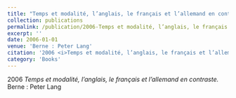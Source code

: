 ```yaml
---
title: "Temps et modalité, l’anglais, le français et l’allemand en contraste"
collection: publications
permalink: /publication/2006-Temps et modalité, l’anglais, le français et l’allemand en contraste
excerpt: ''
date: 2006-01-01
venue: 'Berne : Peter Lang'
citation: '2006 <i>Temps et modalité, l’anglais, le français et l’allemand en contraste.</i> Berne : Peter Lang'
category: 'Books'
---
```

2006 <i>Temps et modalité, l’anglais, le français et l’allemand en contraste.</i> Berne : Peter Lang